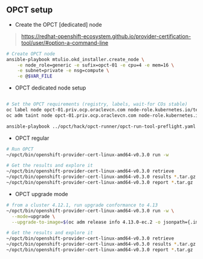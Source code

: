 ## OPCT setup

- Create the OPCT [dedicated] node

> https://redhat-openshift-ecosystem.github.io/provider-certification-tool/user/#option-a-command-line

```bash
# Create OPCT node
ansible-playbook mtulio.okd_installer.create_node \
    -e node_role=generic -e sufix=opct-01 -e cpu=4 -e mem=16 \
    -e subnet=private -e nsg=compute \
    -e @$VAR_FILE
```

- OPCT dedicated node setup

```bash

# Set the OPCT requirements (registry, labels, wait-for COs stable)
oc label node opct-01.priv.ocp.oraclevcn.com node-role.kubernetes.io/tests=""
oc adm taint node opct-01.priv.ocp.oraclevcn.com node-role.kubernetes.io/tests="":NoSchedule

ansible-playbook ../opct/hack/opct-runner/opct-run-tool-preflight.yaml -e cluster_name=oci-t11 -D

```

- OPCT regular

```bash
# Run OPCT
~/opct/bin/openshift-provider-cert-linux-amd64-v0.3.0 run -w

# Get the results and explore it
~/opct/bin/openshift-provider-cert-linux-amd64-v0.3.0 retrieve
~/opct/bin/openshift-provider-cert-linux-amd64-v0.3.0 results *.tar.gz
~/opct/bin/openshift-provider-cert-linux-amd64-v0.3.0 report *.tar.gz
```

- OPCT upgrade mode

```bash
# from a cluster 4.12.1, run upgrade conformance to 4.13
~/opct/bin/openshift-provider-cert-linux-amd64-v0.3.0 run -w \
  --mode=upgrade \
  --upgrade-to-image=$(oc adm release info 4.13.0-ec.2 -o jsonpath={.image})

# Get the results and explore it
~/opct/bin/openshift-provider-cert-linux-amd64-v0.3.0 retrieve
~/opct/bin/openshift-provider-cert-linux-amd64-v0.3.0 results *.tar.gz
~/opct/bin/openshift-provider-cert-linux-amd64-v0.3.0 report *.tar.gz
```

